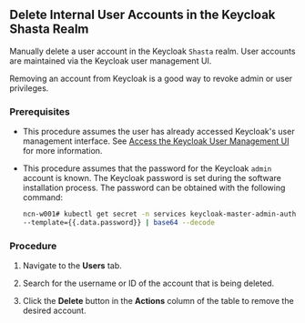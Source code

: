 ## Delete Internal User Accounts in the Keycloak Shasta Realm

Manually delete a user account in the Keycloak `Shasta` realm. User accounts are maintained via the Keycloak user management UI.

Removing an account from Keycloak is a good way to revoke admin or user privileges.

### Prerequisites

-   This procedure assumes the user has already accessed Keycloak's user management interface. See [Access the Keycloak User Management UI](/Access_the_Keycloak_User_Managment_UI.md) for more information.
-   This procedure assumes that the password for the Keycloak `admin` account is known. The Keycloak password is set during the software installation process. The password can be obtained with the following command:

    ```bash
    ncn-w001# kubectl get secret -n services keycloak-master-admin-auth \
    --template={{.data.password}} | base64 --decode
    ```

### Procedure

1.  Navigate to the **Users** tab.

2.  Search for the username or ID of the account that is being deleted.

3.  Click the **Delete** button in the **Actions** column of the table to remove the desired account.



